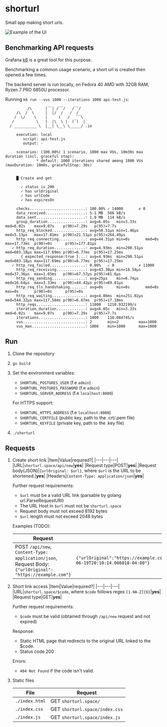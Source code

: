 # shorturl

Small app making short urls.

![Example of the UI](https://github.com/chopikus/shorturl/assets/67230858/efb0cf80-4d36-4175-b638-4d9b13d56a7e)

## Benchmarking API requests

Grafana [k6](https://k6.io/) is a great tool for this purpose. 

Benchmarking a common usage scenario, a short url is created then opened a few times.

The backend server is run locally, on Fedora 40 AMD with 32GB RAM, Ryzen 7 PRO 6850U processor.

Running `k6 run --vus 1000 --iterations 1000 api-test.js`:
```
          /\      |‾‾| /‾‾/   /‾‾/   
     /\  /  \     |  |/  /   /  /    
    /  \/    \    |     (   /   ‾‾\  
   /          \   |  |\  \ |  (‾)  | 
  / __________ \  |__| \__\ \_____/ .io

     execution: local
        script: api-test.js
        output: -

     scenarios: (100.00%) 1 scenario, 1000 max VUs, 10m30s max duration (incl. graceful stop):
              * default: 1000 iterations shared among 1000 VUs (maxDuration: 10m0s, gracefulStop: 30s)


     █ Create and get

       ✓ status is 200
       ✓ has urlOriginal
       ✓ has urlCode
       ✓ has expiresOn

     checks.........................: 100.00% ✓ 14000       ✗ 0     
     data_received..................: 5.1 MB  566 kB/s
     data_sent......................: 1.0 MB  114 kB/s
     group_duration.................: avg=6.05s   min=3.33s    med=6.02s    max=9.07s    p(90)=7.29s   p(95)=7.7s    
     http_req_blocked...............: avg=58.51µs min=1.46µs   med=5.13µs   max=17.81ms  p(90)=21.51µs p(95)=264.49µs
     http_req_connecting............: avg=44.31µs min=0s       med=0s       max=17.73ms  p(90)=0s      p(95)=177.81µs
   ✓ http_req_duration..............: avg=4.93ms  min=290.51µs med=603.18µs max=117.69ms p(90)=6.77ms  p(95)=17.25ms 
       { expected_response:true }...: avg=4.93ms  min=290.51µs med=603.18µs max=117.69ms p(90)=6.77ms  p(95)=17.25ms 
   ✓ http_req_failed................: 0.00%   ✓ 0           ✗ 11000 
     http_req_receiving.............: avg=43.38µs min=10.58µs  med=37.36µs  max=1.05ms   p(90)=67.57µs p(95)=81.6µs  
     http_req_sending...............: avg=25µs    min=6.74µs   med=16.64µs  max=3.33ms   p(90)=44.42µs p(95)=69.81µs 
     http_req_tls_handshaking.......: avg=0s      min=0s       med=0s       max=0s       p(90)=0s      p(95)=0s      
     http_req_waiting...............: avg=4.86ms  min=251.02µs med=544.32µs max=117.58ms p(90)=6.67ms  p(95)=17.18ms 
     http_reqs......................: 11000   1210.932199/s
     iteration_duration.............: avg=6.05s   min=3.33s    med=6.02s    max=9.07s    p(90)=7.29s   p(95)=7.7s    
     iterations.....................: 1000    110.084745/s
     vus............................: 2       min=2         max=1000
     vus_max........................: 1000    min=1000      max=1000
```


## Run

1. Clone the repository
2. `go build`
3. Set the environment variables:
   * `SHORTURL_POSTGRES_USER` (f.e `admin`)
   * `SHORTURL_POSTGRES_PASSWORD` (f.e `admin`)
   * `SHORTURL_SERVER_ADDRESS` (f.e `localhost:8000`)
     
   For HTTPS support:
      * `SHORTURL_HTTPS_ADDRESS` (f.e `localhost:8080`)
      * `SHORTURL_CERTFILE` (public key, path to the .crt/.pem file)
      * `SHORTURL_KEYFILE` (private key, path to the .key file)
4. `./shorturl`

## Requests

1. Create short link
   |Item|Value|required?|
   |---|---|---|
   |URL|`shorturl.space/api/new`|__yes__|
   |Request type|POST|__yes__|
   |Request body(JSON)|`{urlOriginal: $url}`, where `$url` is the URL to be shortened.|__yes__|
   |Headers|`Content-Type: application/json`|__yes__|

   Further request requirements:
     * `$url` must be a valid URL link (parsable by golang url.ParseRequestURI)
     * The URL Host in `$url` must not be `shorturl.space`
     * Request body must not exceed 8192 bytes
     * `$url` length must not exceed 2048 bytes
   
   Examples (TODO):
   
   |Request|Result|
   |-------|------|
   |POST `/api/new`, `Content-Type: application/json`, Request Body: `{"urlOriginal": "https://example.com"}`| `{"urlOriginal":"https://example.com","urlCode":"RML25P","expiresOn":"2024-06-19T20:10:14.006018-04:00"}`|
   
2. Short link access
   |Item|Value|required?|
   |---|---|---|
   |URL|`shorturl.space/$code`, where `$code` follows regex `[1-9A-Z]{6}`|__yes__|
   |Request type|GET|__yes__|

   Further request requirements:
     * `$code` must be valid (obtained through `/api/new` request and not expired)
  
   Response:
     * Static HTML page that redirects to the original URL linked to the $code.
     * Status code 200

   Errors:
     * `404 Not Found` if the code isn't valid.

3. Static files
  
   |File|Request|
   |----|-------|
   |`./index.html` |GET `shorturl.space/`|
   |`./index.css`  |GET `shorturl.space/index.css`|
   |`./index.js`   |GET `shorturl.space/index.js`| 
